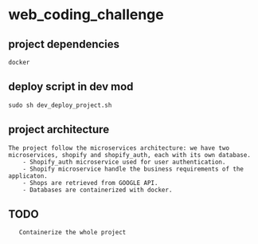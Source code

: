 # web_coding_challenge

## project dependencies 
```
docker
```

## deploy script in dev mod
```
sudo sh dev_deploy_project.sh
```

## project architecture
```
The project follow the microservices architecture: we have two microservices, shopify and shopify_auth, each with its own database.
    - Shopify_auth microservice used for user authentication.
    - Shopify microservice handle the business requirements of the applicaton.
    - Shops are retrieved from GOOGLE API.
    - Databases are containerized with docker.
```

## TODO
```
   Containerize the whole project
```